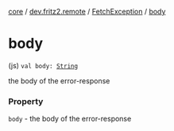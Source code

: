 [core](../../index.md) / [dev.fritz2.remote](../index.md) / [FetchException](index.md) / [body](./body.md)

# body

(js) `val body: `[`String`](https://kotlinlang.org/api/latest/jvm/stdlib/kotlin/-string/index.html)

the body of the error-response

### Property

`body` - the body of the error-response